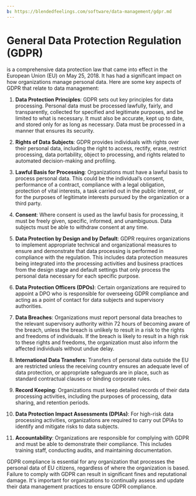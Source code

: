 ```yaml
---
b: https://blendedfeelings.com/software/data-management/gdpr.md
---
```


# General Data Protection Regulation (GDPR) 
is a comprehensive data protection law that came into effect in the European Union (EU) on May 25, 2018. It has had a significant impact on how organizations manage personal data. Here are some key aspects of GDPR that relate to data management:

1. **Data Protection Principles**: GDPR sets out key principles for data processing. Personal data must be processed lawfully, fairly, and transparently, collected for specified and legitimate purposes, and be limited to what is necessary. It must also be accurate, kept up to date, and stored only for as long as necessary. Data must be processed in a manner that ensures its security.

2. **Rights of Data Subjects**: GDPR provides individuals with rights over their personal data, including the right to access, rectify, erase, restrict processing, data portability, object to processing, and rights related to automated decision-making and profiling.

3. **Lawful Basis for Processing**: Organizations must have a lawful basis to process personal data. This could be the individual’s consent, performance of a contract, compliance with a legal obligation, protection of vital interests, a task carried out in the public interest, or for the purposes of legitimate interests pursued by the organization or a third party.

4. **Consent**: Where consent is used as the lawful basis for processing, it must be freely given, specific, informed, and unambiguous. Data subjects must be able to withdraw consent at any time.

5. **Data Protection by Design and by Default**: GDPR requires organizations to implement appropriate technical and organizational measures to ensure and demonstrate that data processing is performed in compliance with the regulation. This includes data protection measures being integrated into the processing activities and business practices from the design stage and default settings that only process the personal data necessary for each specific purpose.

6. **Data Protection Officers (DPOs)**: Certain organizations are required to appoint a DPO who is responsible for overseeing GDPR compliance and acting as a point of contact for data subjects and supervisory authorities.

7. **Data Breaches**: Organizations must report personal data breaches to the relevant supervisory authority within 72 hours of becoming aware of the breach, unless the breach is unlikely to result in a risk to the rights and freedoms of individuals. If the breach is likely to result in a high risk to these rights and freedoms, the organization must also inform the affected individuals without undue delay.

8. **International Data Transfers**: Transfers of personal data outside the EU are restricted unless the receiving country ensures an adequate level of data protection, or appropriate safeguards are in place, such as standard contractual clauses or binding corporate rules.

9. **Record Keeping**: Organizations must keep detailed records of their data processing activities, including the purposes of processing, data sharing, and retention periods.

10. **Data Protection Impact Assessments (DPIAs)**: For high-risk data processing activities, organizations are required to carry out DPIAs to identify and mitigate risks to data subjects.

11. **Accountability**: Organizations are responsible for complying with GDPR and must be able to demonstrate their compliance. This includes training staff, conducting audits, and maintaining documentation.

GDPR compliance is essential for any organization that processes the personal data of EU citizens, regardless of where the organization is based. Failure to comply with GDPR can result in significant fines and reputational damage. It's important for organizations to continually assess and update their data management practices to ensure GDPR compliance.